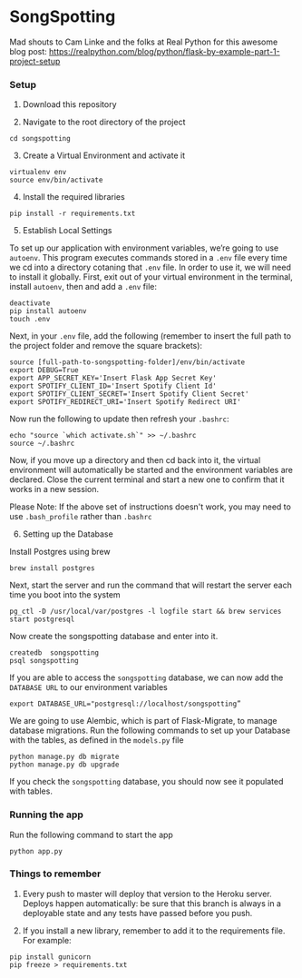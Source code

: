 # SongSpotting

Mad shouts to Cam Linke and the folks at Real Python for this awesome blog post: https://realpython.com/blog/python/flask-by-example-part-1-project-setup

### Setup
1. Download this repository

2. Navigate to the root directory of the project
```
cd songspotting
```

3. Create a Virtual Environment and activate it
```
virtualenv env
source env/bin/activate
```

4. Install the required libraries
```
pip install -r requirements.txt
```

5. Establish Local Settings

To set up our application with environment variables, we’re going to use `autoenv`. This program executes commands stored in a `.env` file every time we cd into a directory cotaning that `.env` file. In order to use it, we will need to install it globally. First, exit out of your virtual environment in the terminal, install `autoenv`, then and add a `.env` file:

```
deactivate
pip install autoenv
touch .env
```

Next, in your `.env` file, add the following (remember to insert the full path to the project folder and remove the square brackets):
```
source [full-path-to-songspotting-folder]/env/bin/activate
export DEBUG=True
export APP_SECRET_KEY='Insert Flask App Secret Key'
export SPOTIFY_CLIENT_ID='Insert Spotify Client Id'
export SPOTIFY_CLIENT_SECRET='Insert Spotify Client Secret'
export SPOTIFY_REDIRECT_URI='Insert Spotify Redirect URI'
```

Now run the following to update then refresh your `.bashrc`:
```
echo "source `which activate.sh`" >> ~/.bashrc
source ~/.bashrc
```

Now, if you move up a directory and then cd back into it, the virtual environment will automatically be started and the environment variables are declared. Close the current terminal and start a new one to confirm that it works in a new session.

Please Note: If the above set of instructions doesn't work, you may need to use `.bash_profile` rather than `.bashrc`


6. Setting up the Database

Install Postgres using brew
```
brew install postgres
```

Next, start the server and run the command that will restart the server each time you boot into the system
```
pg_ctl -D /usr/local/var/postgres -l logfile start && brew services start postgresql
```

Now create the songspotting database and enter into it.
```
createdb  songspotting
psql songspotting
```

If you are able to access the `songspotting` database, we can now add the `DATABASE URL` to our environment variables
```
export DATABASE_URL="postgresql://localhost/songspotting”
```

We are going to use Alembic, which is part of Flask-Migrate, to manage database migrations. Run the following commands to set up your Database with the tables, as defined in the `models.py` file

```
python manage.py db migrate
python manage.py db upgrade
```

If you check the `songspotting` database, you should now see it populated with tables.



### Running the app
Run the following command to start the app
```
python app.py
```


### Things to remember 

1. Every push to master will deploy that version to the Heroku server. Deploys happen automatically: be sure that this branch  is always in a deployable state and any tests have passed before you push.

2. If you install a new library, remember to add it to the requirements file. For example:
```
pip install gunicorn
pip freeze > requirements.txt
```

